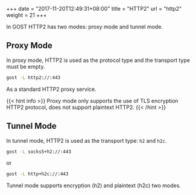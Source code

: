 +++
date = "2017-11-20T12:49:31+08:00"
title = "HTTP2"
url = "http2"
weight = 21
+++

In GOST HTTP2 has two modes: proxy mode and tunnel mode.

## Proxy Mode

In proxy mode, HTTP2 is used as the protocol type and the transport type must be empty.

```bash
gost -L http2://:443
```

As a standard HTTP2 proxy service.

{{< hint info >}}
Proxy mode only supports the use of TLS encryption HTTP2 protocol, does not support plaintext HTTP2.
{{< /hint >}}

## Tunnel Mode

In tunnel mode, HTTP2 is used as the transport type: `h2` and `h2c`.

```bash
gost -L socks5+h2://:443
```

or

```bash
gost -L http+h2c://:443
```

Tunnel mode supports encryption (h2) and plaintext (h2c) two modes.
